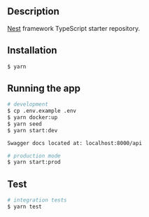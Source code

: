## Description

[Nest](https://github.com/nestjs/nest) framework TypeScript starter repository.

## Installation

```bash
$ yarn
```

## Running the app

```bash
# development
$ cp .env.example .env
$ yarn docker:up
$ yarn seed
$ yarn start:dev

Swagger docs located at: localhost:8000/api

# production mode
$ yarn start:prod
```

## Test

```bash
# integration tests
$ yarn test

```
